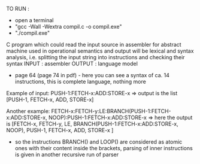TO RUN :
- open a terminal
- "gcc -Wall -Wextra compil.c -o compil.exe"
- "./compil.exe"

C program which could read the input source in assembler for abstract machine used in operational semantics and output will be lexical and syntax analysis, i.e. splitting the input string into instructions and checking their syntax
INPUT : assembler
OUTPUT : language model


- page 64 (page 74 in pdf) - here you can see a syntax of ca. 14 instructions, this is complete language, nothing more

Example of input:
PUSH-1:FETCH-x:ADD:STORE-x => output is the list [PUSH-1, FETCH-x, ADD, STORE-x]

Another example:
FETCH-x:FETCH-y:LE:BRANCH(PUSH-1:FETCH-x:ADD:STORE-x, NOOP):PUSH-1:FETCH-x:ADD:STORE-x => here the output is [FETCH-x, FETCH-y, LE, BRANCH(PUSH-1:FETCH-x:ADD:STORE-x, NOOP), PUSH-1, FETCH-x, ADD, STORE-x ]
- so the instructions BRANCH() and LOOP()  are considered as atomic ones with their content inside the brackets, parsing of inner instructions is given in another recursive run of parser